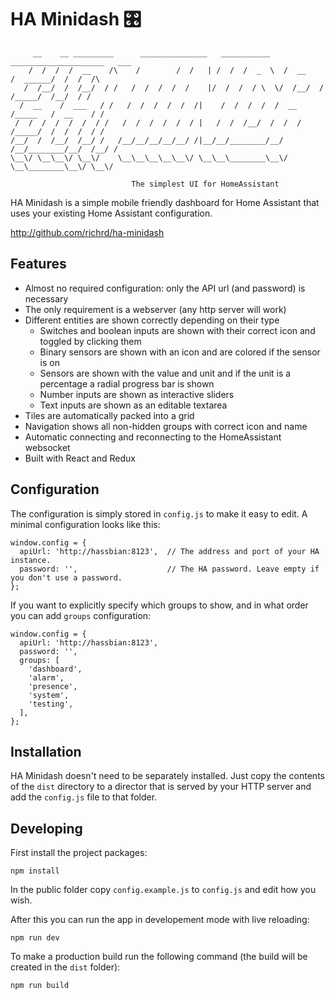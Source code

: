 # HA Minidash :control_knobs:

         __    __ _________      _______________   ___________    _____________________   ___
        /  /  /  /  __    /\    /        /  /   | /  /  /  _  \  /  __    /  ______/  /  /  /\
       /  /__/  /  /__/  / /   /  /  /  /  /    |/  /  /  / \  \/  /__/  /  /_____/  /__/  / /
      /  __    /  ___   / /   /  /  /  /  /  /|    /  /  /  /  /  __    /_____   /  __    / /
     /  /  /  /  /  /  / /   /  /  /  /  /  / |   /  /  /__/  /  /  /  /_____/  /  /  /  / /
    /__/  /  /__/  /__/ /   /__/__/__/__/__/ /|__/__/________/__/  /__/________/__/  /__/ /
    \__\/ \__\__\/ \__\/    \__\__\__\__\__\/ \__\__\________\__\/ \__\________\__\/ \__\/

                               The simplest UI for HomeAssistant


HA Minidash is a simple mobile friendly dashboard for Home Assistant that uses your
existing Home Assistant configuration. 

http://github.com/richrd/ha-minidash

## Features
 * Almost no required configuration: only the API url (and password) is necessary
 * The only requirement is a webserver (any http server will work)
 * Different entities are shown correctly depending on their type
   * Switches and boolean inputs are shown with their correct icon and toggled by clicking them
   * Binary sensors are shown with an icon and are colored if the sensor is on
   * Sensors are shown with the value and unit and if the unit is a percentage a radial progress bar is shown
   * Number inputs are shown as interactive sliders
   * Text inputs are shown as an editable textarea
 * Tiles are automatically packed into a grid
 * Navigation shows all non-hidden groups with correct icon and name
 * Automatic connecting and reconnecting to the HomeAssistant websocket
 * Built with React and Redux


## Configuration

The configuration is simply stored in `config.js` to make it easy to edit.
A minimal configuration looks like this:

```
window.config = {
  apiUrl: 'http://hassbian:8123',  // The address and port of your HA instance.
  password: '',                    // The HA password. Leave empty if you don't use a password.
};
```

If you want to explicitly specify which groups to show, and in what order you can add `groups` configuration:

```
window.config = {
  apiUrl: 'http://hassbian:8123',
  password: '',
  groups: [
    'dashboard',
    'alarm',
    'presence',
    'system',
    'testing',
  ],
};
```


## Installation

HA Minidash doesn't need to be separately installed. Just copy the contents of the `dist` directory
to a director that is served by your HTTP server and add the `config.js` file to that folder.

## Developing

First install the project packages:
```
npm install
```

In the public folder copy `config.example.js` to `config.js` and edit how you wish.

After this you can run the app in developement mode with live reloading:
```
npm run dev
```

To make a production build run the following command (the build will be created in the `dist` folder):
```
npm run build
```

